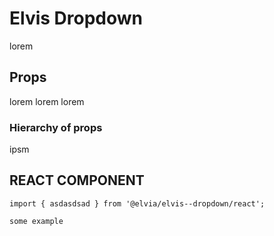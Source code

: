 # Elvis Dropdown

lorem

## Props

lorem lorem lorem

### Hierarchy of props

ipsm

## REACT COMPONENT

```
import { asdasdsad } from '@elvia/elvis--dropdown/react';
```

```
some example

```
